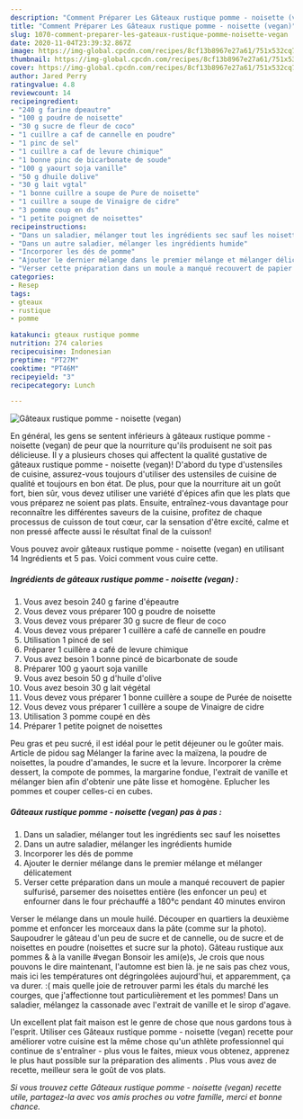 ```yaml
---
description: "Comment Préparer Les Gâteaux rustique pomme - noisette (vegan)"
title: "Comment Préparer Les Gâteaux rustique pomme - noisette (vegan)"
slug: 1070-comment-preparer-les-gateaux-rustique-pomme-noisette-vegan
date: 2020-11-04T23:39:32.867Z
image: https://img-global.cpcdn.com/recipes/8cf13b8967e27a61/751x532cq70/gateaux-rustique-pomme-noisette-vegan-photo-principale-de-la-recette.jpg
thumbnail: https://img-global.cpcdn.com/recipes/8cf13b8967e27a61/751x532cq70/gateaux-rustique-pomme-noisette-vegan-photo-principale-de-la-recette.jpg
cover: https://img-global.cpcdn.com/recipes/8cf13b8967e27a61/751x532cq70/gateaux-rustique-pomme-noisette-vegan-photo-principale-de-la-recette.jpg
author: Jared Perry
ratingvalue: 4.8
reviewcount: 14
recipeingredient:
- "240 g farine dpeautre"
- "100 g poudre de noisette"
- "30 g sucre de fleur de coco"
- "1 cuillre a caf de cannelle en poudre"
- "1 pinc de sel"
- "1 cuillre a caf de levure chimique"
- "1 bonne pinc de bicarbonate de soude"
- "100 g yaourt soja vanille"
- "50 g dhuile dolive"
- "30 g lait vgtal"
- "1 bonne cuillre a soupe de Pure de noisette"
- "1 cuillre a soupe de Vinaigre de cidre"
- "3 pomme coup en ds"
- "1 petite poignet de noisettes"
recipeinstructions:
- "Dans un saladier, mélanger tout les ingrédients sec sauf les noisettes"
- "Dans un autre saladier, mélanger les ingrédients humide"
- "Incorporer les dés de pomme"
- "Ajouter le dernier mélange dans le premier mélange et mélanger délicatement"
- "Verser cette préparation dans un moule a manqué recouvert de papier sulfurisé, parsemer des noisettes entière (les enfoncer un peu) et enfourner dans le four préchauffé a 180°c pendant 40 minutes environ"
categories:
- Resep
tags:
- gteaux
- rustique
- pomme

katakunci: gteaux rustique pomme 
nutrition: 274 calories
recipecuisine: Indonesian
preptime: "PT27M"
cooktime: "PT46M"
recipeyield: "3"
recipecategory: Lunch

---
```



![Gâteaux rustique pomme - noisette (vegan)](https://img-global.cpcdn.com/recipes/8cf13b8967e27a61/751x532cq70/gateaux-rustique-pomme-noisette-vegan-photo-principale-de-la-recette.jpg)

En général, les gens se sentent inférieurs à gâteaux rustique pomme - noisette (vegan) de peur que la nourriture qu'ils produisent ne soit pas délicieuse. Il y a plusieurs choses qui affectent la qualité gustative de gâteaux rustique pomme - noisette (vegan)! D'abord du type d'ustensiles de cuisine, assurez-vous toujours d'utiliser des ustensiles de cuisine de qualité et toujours en bon état. De plus, pour que la nourriture ait un goût fort, bien sûr, vous devez utiliser une variété d'épices afin que les plats que vous préparez ne soient pas plats. Ensuite, entraînez-vous davantage pour reconnaître les différentes saveurs de la cuisine, profitez de chaque processus de cuisson de tout cœur, car la sensation d'être excité, calme et non pressé affecte aussi le résultat final de la cuisson!

<!--inarticleads1-->

Vous pouvez avoir gâteaux rustique pomme - noisette (vegan) en utilisant 14 Ingrédients et 5 pas. Voici comment vous cuire cette.

##### Ingrédients de gâteaux rustique pomme - noisette (vegan) :

1. Vous avez besoin 240 g farine d&#39;épeautre
1. Vous devez vous préparer 100 g poudre de noisette
1. Vous devez vous préparer 30 g sucre de fleur de coco
1. Vous devez vous préparer 1 cuillère a café de cannelle en poudre
1. Utilisation 1 pincé de sel
1. Préparer 1 cuillère a café de levure chimique
1. Vous avez besoin 1 bonne pincé de bicarbonate de soude
1. Préparer 100 g yaourt soja vanille
1. Vous avez besoin 50 g d&#39;huile d&#39;olive
1. Vous avez besoin 30 g lait végétal
1. Vous devez vous préparer 1 bonne cuillère a soupe de Purée de noisette
1. Vous devez vous préparer 1 cuillère a soupe de Vinaigre de cidre
1. Utilisation 3 pomme coupé en dès
1. Préparer 1 petite poignet de noisettes


Peu gras et peu sucré, il est idéal pour le petit déjeuner ou le goûter mais. Article de pidou sag Mélanger la farine avec la maïzena, la poudre de noisettes, la poudre d&#39;amandes, le sucre et la levure. Incorporer la crème dessert, la compote de pommes, la margarine fondue, l&#39;extrait de vanille et mélanger bien afin d&#39;obtenir une pâte lisse et homogène. Eplucher les pommes et couper celles-ci en cubes. 

<!--inarticleads2-->

##### Gâteaux rustique pomme - noisette (vegan) pas à pas :

1. Dans un saladier, mélanger tout les ingrédients sec sauf les noisettes
1. Dans un autre saladier, mélanger les ingrédients humide
1. Incorporer les dés de pomme
1. Ajouter le dernier mélange dans le premier mélange et mélanger délicatement
1. Verser cette préparation dans un moule a manqué recouvert de papier sulfurisé, parsemer des noisettes entière (les enfoncer un peu) et enfourner dans le four préchauffé a 180°c pendant 40 minutes environ


Verser le mélange dans un moule huilé. Découper en quartiers la deuxième pomme et enfoncer les morceaux dans la pâte (comme sur la photo). Saupoudrer le gâteau d&#39;un peu de sucre et de cannelle, ou de sucre et de noisettes en poudre (noisettes et sucre sur la photo). Gâteau rustique aux pommes &amp; à la vanille #vegan Bonsoir les ami(e)s, Je crois que nous pouvons le dire maintenant, l&#39;automne est bien là. je ne sais pas chez vous, mais ici les températures ont dégringolées aujourd&#39;hui, et apparemment, ça va durer. :( mais quelle joie de retrouver parmi les étals du marché les courges, que j&#39;affectionne tout particulièrement et les pommes! Dans un saladier, mélangez la cassonade avec l&#39;extrait de vanille et le sirop d&#39;agave. 

<!--inarticleads1-->

<p>
Un excellent plat fait maison est le genre de chose que nous gardons tous à l'esprit. Utiliser ces Gâteaux rustique pomme - noisette (vegan) recette pour améliorer votre cuisine est la même chose qu'un athlète professionnel qui continue de s'entraîner - plus vous le faites, mieux vous obtenez, apprenez le plus haut possible sur la préparation des aliments . Plus vous avez de recette, meilleur sera le goût de vos plats.
</p>

<p>
<i>Si vous trouvez cette Gâteaux rustique pomme - noisette (vegan) recette utile, partagez-la avec vos amis proches ou votre famille, merci et bonne chance.</i>
</p>
